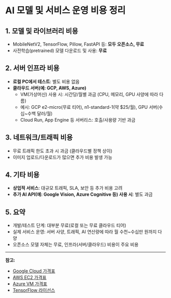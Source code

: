 # AI 모델 및 서비스 운영 비용 정리

## 1. 모델 및 라이브러리 비용
- MobileNetV2, TensorFlow, Pillow, FastAPI 등: **모두 오픈소스, 무료**
- 사전학습(pretrained) 모델 다운로드 및 사용: **무료**

## 2. 서버 인프라 비용
- **로컬 PC에서 테스트**: 별도 비용 없음
- **클라우드 서버(예: GCP, AWS, Azure)**
  - VM(가상머신) 사용 시: 시간당/월별 과금 (CPU, 메모리, GPU 사양에 따라 다름)
  - 예시: GCP e2-micro(무료 티어), n1-standard-1(약 $25/월), GPU 서버(수십~수백 달러/월)
  - Cloud Run, App Engine 등 서버리스: 호출/사용량 기반 과금

## 3. 네트워크/트래픽 비용
- 무료 트래픽 한도 초과 시 과금 (클라우드별 정책 상이)
- 이미지 업로드/다운로드가 많으면 추가 비용 발생 가능

## 4. 기타 비용
- **상업적 서비스**: 대규모 트래픽, SLA, 보안 등 추가 비용 고려
- **추가 AI API(예: Google Vision, Azure Cognitive 등) 사용 시**: 별도 과금

## 5. 요약
- 개발/테스트 단계: 대부분 무료(로컬 또는 무료 클라우드 티어)
- 실제 서비스 운영: 서버 사양, 트래픽, AI 연산량에 따라 월 수천~수십만 원까지 다양
- 오픈소스 모델 자체는 무료, 인프라(서버/클라우드) 비용이 주요 비용

---
**참고:**  
- [Google Cloud 가격표](https://cloud.google.com/pricing)
- [AWS EC2 가격표](https://aws.amazon.com/ko/ec2/pricing/)
- [Azure VM 가격표](https://azure.microsoft.com/ko-kr/pricing/details/virtual-machines/)
- [TensorFlow 라이선스](https://github.com/tensorflow/tensorflow/blob/master/LICENSE)

